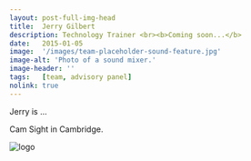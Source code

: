 ```yaml
---
layout: post-full-img-head
title:  Jerry Gilbert
description: Technology Trainer <br><b>Coming soon...</b>
date:   2015-01-05
image:  '/images/team-placeholder-sound-feature.jpg'
image-alt: 'Photo of a sound mixer.'
image-header: ''
tags:   [team, advisory panel]
nolink: true
---
```

Jerry is ... 

Cam Sight in Cambridge.

<img class="lazy" data-src="../images/team-panel-camsight.png" alt="logo">
